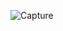 ![Capture](https://user-images.githubusercontent.com/33928040/81471829-86aff800-9211-11ea-8c12-16b80e816963.JPG)
